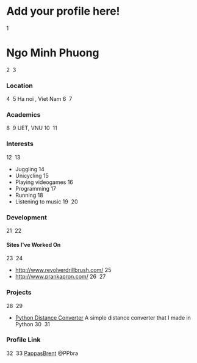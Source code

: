 # Add your profile here!
 
1
# Ngo Minh Phuong
2
​
3
### Location
4
​
5
Ha noi , Viet Nam
6
​
7
### Academics
8
​
9
UET, VNU
10
​
11
### Interests
12
​
13
- Juggling
14
- Unicycling
15
- Playing videogames
16
- Programming
17
- Running
18
- Listening to music
19
​
20
### Development
21
​
22
#### Sites I've Worked On
23
​
24
- http://www.revolverdrillbrush.com/
25
- http://www.prankapron.com/
26
​
27
### Projects
28
​
29
- [Python Distance Converter](https://github.com/PappasBrent/python-distance-converter) A simple distance converter that I made in Python
30
​
31
### Profile Link
32
​
33
[PappasBrent](https://github.com/PPBra)
@PPbra
